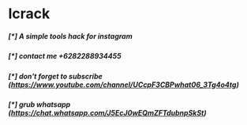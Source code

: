 # Icrack

##### [*] A simple tools hack for instagram
##### [*] contact me +6282288934455
##### [*] don't forget to subscribe (https://www.youtube.com/channel/UCcpF3CBPwhat06_3Tg4o4tg)
##### [*] grub whatsapp (https://chat.whatsapp.com/J5EcJ0wEQmZFTdubnpSkSt)
